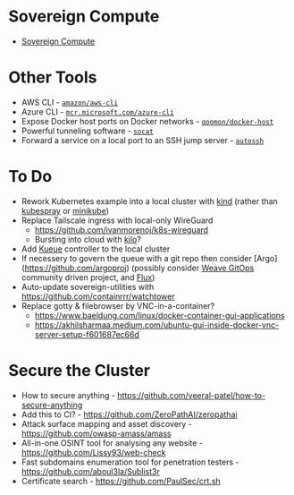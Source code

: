 # Sovereign Compute

* [Sovereign Compute](sovereign-compute)

# Other Tools

* AWS CLI - [`amazon/aws-cli`](https://hub.docker.com/r/amazon/aws-cli)
* Azure CLI - [`mcr.microsoft.com/azure-cli`](https://hub.docker.com/_/microsoft-azure-cli)
* Expose Docker host ports on Docker networks - [`qoomon/docker-host`](https://github.com/qoomon/docker-host)
* Powerful tunneling software - [`socat`](https://www.redhat.com/sysadmin/getting-started-socat)
* Forward a service on a local port to an SSH jump server - [`autossh`](https://www.harding.motd.ca/autossh/)

# To Do

- Rework Kubernetes example into a local cluster with [kind](https://kind.sigs.k8s.io/docs/user/quick-start#installing-from-release-binaries) (rather than [kubespray](https://github.com/kubernetes-sigs/kubespray) or [minikube](https://github.com/kubernetes/minikube))
- Replace Tailscale ingress with local-only WireGuard
  - https://github.com/ivanmorenoj/k8s-wireguard
  - Bursting into cloud with [kilo](https://github.com/squat/kilo)?
- Add [Kueue](https://github.com/kubernetes-sigs/kueue) controller to the local cluster
- If necessery to govern the queue with a git repo then consider [Argo] (https://github.com/argoproj) (possibly consider [Weave GitOps](https://github.com/weaveworks/weave-gitops) community driven project, and [Flux](https://github.com/fluxcd/flux2))
- Auto-update sovereign-utilities with https://github.com/containrrr/watchtower
- Replace gotty & filebrowser by VNC-in-a-container?
  - https://www.baeldung.com/linux/docker-container-gui-applications
  - https://akhilsharmaa.medium.com/ubuntu-gui-inside-docker-vnc-server-setup-f601687ec66d

# Secure the Cluster

- How to secure anything - https://github.com/veeral-patel/how-to-secure-anything
- Add this to CI? - https://github.com/ZeroPathAI/zeropathai
- Attack surface mapping and asset discovery - https://github.com/owasp-amass/amass
- All-in-one OSINT tool for analysing any website - https://github.com/Lissy93/web-check
- Fast subdomains enumeration tool for penetration testers - https://github.com/aboul3la/Sublist3r
- Certificate search - https://github.com/PaulSec/crt.sh
